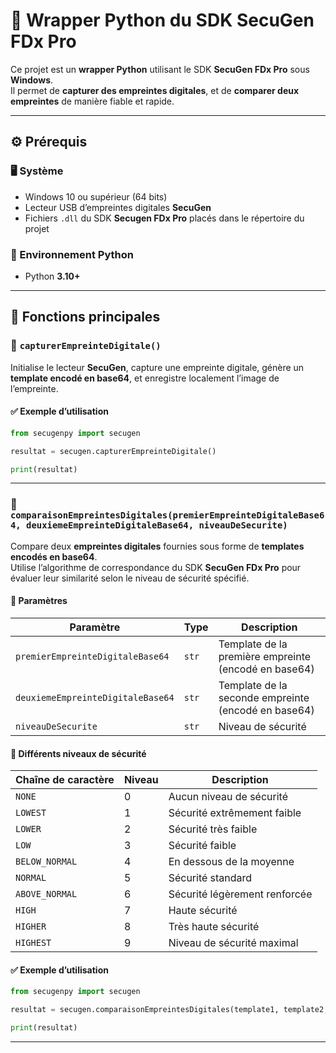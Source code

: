 # 🧬 Wrapper Python du SDK SecuGen FDx Pro

Ce projet est un **wrapper Python** utilisant le SDK **SecuGen FDx Pro** sous **Windows**.  
Il permet de **capturer des empreintes digitales**, et de **comparer deux empreintes** de manière fiable et rapide.

---

## ⚙️ Prérequis

### 🖥 Système

- Windows 10 ou supérieur (64 bits)
- Lecteur USB d’empreintes digitales **SecuGen**
- Fichiers `.dll` du SDK **Secugen FDx Pro** placés dans le répertoire du projet

### 🐍 Environnement Python

- Python **3.10+**

---

## 🧠 Fonctions principales

### 📌 `capturerEmpreinteDigitale()`

Initialise le lecteur **SecuGen**, capture une empreinte digitale, génère un **template encodé en base64**, et enregistre localement l’image de l’empreinte.

#### ✅ Exemple d’utilisation

```python
from secugenpy import secugen

resultat = secugen.capturerEmpreinteDigitale()

print(resultat)
```

---

### 📌 `comparaisonEmpreintesDigitales(premierEmpreinteDigitaleBase64, deuxiemeEmpreinteDigitaleBase64, niveauDeSecurite)`

Compare deux **empreintes digitales** fournies sous forme de **templates encodés en base64**.  
Utilise l’algorithme de correspondance du SDK **SecuGen FDx Pro** pour évaluer leur similarité selon le niveau de sécurité spécifié.

#### 🧾 Paramètres

| Paramètre           | Type   | Description                                                             |
|---------------------|--------|-------------------------------------------------------------------------|
| `premierEmpreinteDigitaleBase64`  | `str`  | Template de la première empreinte (encodé en base64)                    |
| `deuxiemeEmpreinteDigitaleBase64`  | `str`  | Template de la seconde empreinte (encodé en base64)                     |
| `niveauDeSecurite`  | `str`  | Niveau de sécurité                     |

#### 📄 Différents niveaux de sécurité

| Chaîne de caractère | Niveau | Description |
|---------------------|--------|-------------|
| `NONE`              | 0      | Aucun niveau de sécurité |
| `LOWEST`            | 1      | Sécurité extrêmement faible |
| `LOWER`             | 2      | Sécurité très faible |
| `LOW`               | 3      | Sécurité faible |
| `BELOW_NORMAL`      | 4      | En dessous de la moyenne |
| `NORMAL`            | 5      | Sécurité standard |
| `ABOVE_NORMAL`      | 6      | Sécurité légèrement renforcée |
| `HIGH`              | 7      | Haute sécurité |
| `HIGHER`            | 8      | Très haute sécurité |
| `HIGHEST`           | 9      | Niveau de sécurité maximal |

#### ✅ Exemple d’utilisation

```python
from secugenpy import secugen

resultat = secugen.comparaisonEmpreintesDigitales(template1, template2, "NORMAL")

print(resultat)
```

---